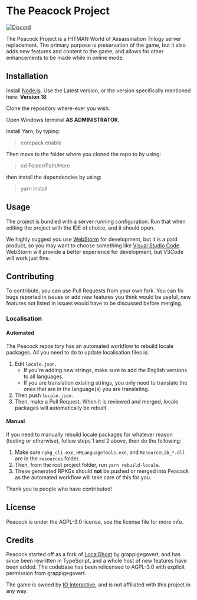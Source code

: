 # The Peacock Project

[![Discord](https://img.shields.io/discord/826809653181808651?label=Discord&logo=discord&logoColor=white&style=for-the-badge)](https://discord.gg/peacock)

The Peacock Project is a HITMAN World of Assassination Trilogy server
replacement.
The primary purpose is preservation of the game, but it also adds new features
and
content to the game, and allows for other enhancements to be made while in
online mode.

## Installation

Install [Node.js](https://nodejs.org/en/). Use the Latest version, or the
version
specifically mentioned here: **Version 18**

Clone the repository where-ever you wish.

Open Windows terminal **AS ADMINISTRATOR**.

Install Yarn, by typing:

> corepack enable

Then move to the folder where you cloned the repo to by using:

> cd Folder/Path/Here

then install the dependencies by using:

> yarn install

## Usage

The project is bundled with a server running configuration.
Run that when editing the project with the IDE of choice, and it should open.

We highly suggest you use [WebStorm](https://www.jetbrains.com/webstorm/) for
development,
but it is a paid product, so you may want to choose something
like [Visual Studio Code](https://code.visualstudio.com/).
WebStorm will provide a better experience for development, but VSCode will work
just fine.

## Contributing

To contribute, you can use Pull Requests from your own fork. You can fix bugs
reported in issues or add new features you think would be useful, new features
not listed in issues would have to be discussed before merging.

### Localisation

#### Automated

The Peacock repository has an automated workflow to rebuild locale packages.
All you need to do to update localisation files is:

1. Edit `locale.json`.
    - If you're adding new strings, make sure to add the English versions to
      all languages.
    - If you are translation existing strings, you only need to translate the
      ones that are in the language(s) you are translating.
2. Then push `locale.json`.
3. Then, make a Pull Request. When it is reviewed and merged, locale packages
   will automatically be rebuilt.

#### Manual

If you need to manually rebuild locale packages for whatever reason (testing
or otherwise), follow steps 1 and 2 above, then do the following:

1. Make sure `rpkg_cli.exe`, `HMLanguageTools.exe`, and `ResourceLib_*.dll` are
   in the `resources` folder.
2. Then, from the root project folder, run `yarn rebuild-locale`.
3. These generated RPKGs should **not** be pushed or merged into Peacock as
   the automated workflow will take care of this for you.

Thank you to people who have contributed!

## License

Peacock is under the AGPL-3.0 license, see the license file for more info.

## Credits

Peacock started off as a fork
of [LocalGhost](https://gitlab.com/grappigegovert/LocalGhost)
by grappigegovert, and has since been rewritten in TypeScript, and a whole host
of new features have been added. The codebase has been relicensed to AGPL-3.0
with explicit permission from grappigegovert.

The game is owned by [IO Interactive](https://ioi.dk), and is not affiliated
with this project in any way.

